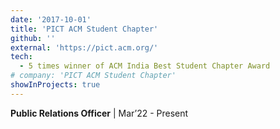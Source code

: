 ```yaml
---
date: '2017-10-01'
title: 'PICT ACM Student Chapter'
github: ''
external: 'https://pict.acm.org/'
tech:
  - 5 times winner of ACM India Best Student Chapter Award
# company: 'PICT ACM Student Chapter'
showInProjects: true
---
```


<!-- Technical student chapter of ACM India -->

**Public Relations Officer** | Mar’22 - Present
